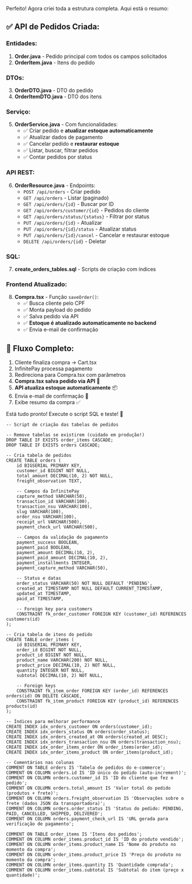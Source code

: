 Perfeito! Agora criei toda a estrutura completa. Aqui está o resumo:

## ✅ API de Pedidos Criada:

### **Entidades:**
1. **Order.java** - Pedido principal com todos os campos solicitados
2. **OrderItem.java** - Itens do pedido

### **DTOs:**
3. **OrderDTO.java** - DTO do pedido
4. **OrderItemDTO.java** - DTO dos itens

### **Serviço:**
5. **OrderService.java** - Com funcionalidades:
    - ✅ Criar pedido e **atualizar estoque automaticamente**
    - ✅ Atualizar dados de pagamento
    - ✅ Cancelar pedido e **restaurar estoque**
    - ✅ Listar, buscar, filtrar pedidos
    - ✅ Contar pedidos por status

### **API REST:**
6. **OrderResource.java** - Endpoints:
    - `POST /api/orders` - Criar pedido
    - `GET /api/orders` - Listar (paginado)
    - `GET /api/orders/{id}` - Buscar por ID
    - `GET /api/orders/customer/{id}` - Pedidos do cliente
    - `GET /api/orders/status/{status}` - Filtrar por status
    - `PUT /api/orders/{id}` - Atualizar
    - `PUT /api/orders/{id}/status` - Atualizar status
    - `PUT /api/orders/{id}/cancel` - Cancelar e restaurar estoque
    - `DELETE /api/orders/{id}` - Deletar

### **SQL:**
7. **create_orders_tables.sql** - Scripts de criação com índices

### **Frontend Atualizado:**
8. **Compra.tsx** - Função `saveOrder()`:
    - ✅ Busca cliente pelo CPF
    - ✅ Monta payload do pedido
    - ✅ Salva pedido via API
    - ✅ **Estoque é atualizado automaticamente no backend**
    - ✅ Envia e-mail de confirmação

## 🎯 Fluxo Completo:

1. Cliente finaliza compra → Cart.tsx
2. InfinitePay processa pagamento
3. Redireciona para Compra.tsx com parâmetros
4. **Compra.tsx salva pedido via API** 💾
5. **API atualiza estoque automaticamente** 📦
6. Envia e-mail de confirmação 📧
7. Exibe resumo da compra ✅

Está tudo pronto! Execute o script SQL e teste! 🚀

```
-- Script de criação das tabelas de pedidos

-- Remove tabelas se existirem (cuidado em produção!)
DROP TABLE IF EXISTS order_items CASCADE;
DROP TABLE IF EXISTS orders CASCADE;

-- Cria tabela de pedidos
CREATE TABLE orders (
    id BIGSERIAL PRIMARY KEY,
    customer_id BIGINT NOT NULL,
    total_amount DECIMAL(10, 2) NOT NULL,
    freight_observation TEXT,
    
    -- Campos da InfinitePay
    capture_method VARCHAR(50),
    transaction_id VARCHAR(100),
    transaction_nsu VARCHAR(100),
    slug VARCHAR(100),
    order_nsu VARCHAR(100),
    receipt_url VARCHAR(500),
    payment_check_url VARCHAR(500),
    
    -- Campos da validação de pagamento
    payment_success BOOLEAN,
    payment_paid BOOLEAN,
    payment_amount DECIMAL(10, 2),
    payment_paid_amount DECIMAL(10, 2),
    payment_installments INTEGER,
    payment_capture_method VARCHAR(50),
    
    -- Status e datas
    order_status VARCHAR(50) NOT NULL DEFAULT 'PENDING',
    created_at TIMESTAMP NOT NULL DEFAULT CURRENT_TIMESTAMP,
    updated_at TIMESTAMP,
    paid_at TIMESTAMP,
    
    -- Foreign key para customers
    CONSTRAINT fk_order_customer FOREIGN KEY (customer_id) REFERENCES customers(id)
);

-- Cria tabela de itens do pedido
CREATE TABLE order_items (
    id BIGSERIAL PRIMARY KEY,
    order_id BIGINT NOT NULL,
    product_id BIGINT NOT NULL,
    product_name VARCHAR(200) NOT NULL,
    product_price DECIMAL(10, 2) NOT NULL,
    quantity INTEGER NOT NULL,
    subtotal DECIMAL(10, 2) NOT NULL,
    
    -- Foreign keys
    CONSTRAINT fk_item_order FOREIGN KEY (order_id) REFERENCES orders(id) ON DELETE CASCADE,
    CONSTRAINT fk_item_product FOREIGN KEY (product_id) REFERENCES products(id)
);

-- Índices para melhorar performance
CREATE INDEX idx_orders_customer ON orders(customer_id);
CREATE INDEX idx_orders_status ON orders(order_status);
CREATE INDEX idx_orders_created_at ON orders(created_at DESC);
CREATE INDEX idx_orders_transaction_nsu ON orders(transaction_nsu);
CREATE INDEX idx_order_items_order ON order_items(order_id);
CREATE INDEX idx_order_items_product ON order_items(product_id);

-- Comentários nas colunas
COMMENT ON TABLE orders IS 'Tabela de pedidos do e-commerce';
COMMENT ON COLUMN orders.id IS 'ID único do pedido (auto-increment)';
COMMENT ON COLUMN orders.customer_id IS 'ID do cliente que fez o pedido';
COMMENT ON COLUMN orders.total_amount IS 'Valor total do pedido (produtos + frete)';
COMMENT ON COLUMN orders.freight_observation IS 'Observações sobre o frete (dados JSON da transportadora)';
COMMENT ON COLUMN orders.order_status IS 'Status do pedido: PENDING, PAID, CANCELLED, SHIPPED, DELIVERED';
COMMENT ON COLUMN orders.payment_check_url IS 'URL gerada para verificação de pagamento';

COMMENT ON TABLE order_items IS 'Itens dos pedidos';
COMMENT ON COLUMN order_items.product_id IS 'ID do produto vendido';
COMMENT ON COLUMN order_items.product_name IS 'Nome do produto no momento da compra';
COMMENT ON COLUMN order_items.product_price IS 'Preço do produto no momento da compra';
COMMENT ON COLUMN order_items.quantity IS 'Quantidade comprada';
COMMENT ON COLUMN order_items.subtotal IS 'Subtotal do item (preço x quantidade)';
```